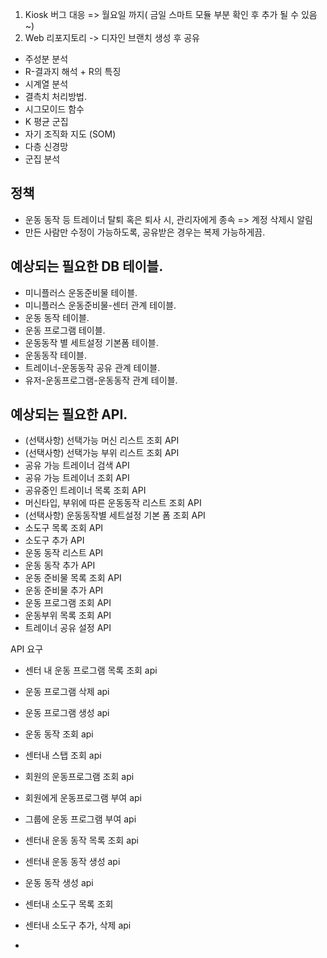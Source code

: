 1. Kiosk 버그 대응  => 월요일 까지( 금일 스마트 모듈 부분 확인 후 추가 될 수 있음~)
2. Web 리포지토리 -> 디자인 브랜치 생성 후 공유

- 주성분 분석
- R-결과지 해석 + R의 특징
- 시계열 분석
- 결측치 처리방법.
- 시그모이드 함수
- K 평균 군집
- 자기 조직화 지도 (SOM)
- 다층 신경망
- 군집 분석

## 정책

- 운동 동작 등 트레이너 탈퇴 혹은 퇴사 시, 관리자에게 종속 => 계정 삭제시 알림 
- 만든 사람만 수정이 가능하도록, 공유받은 경우는 복제 가능하게끔.

## 예상되는 필요한 DB 테이블. 

- 미니플러스 운동준비물 테이블. 
- 미니플러스 운동준비물-센터 관계 테이블. 
- 운동 동작 테이블. 
- 운동 프로그램 테이블. 
- 운동동작 별 세트설정 기본폼 테이블. 
- 운동동작 테이블. 
- 트레이너-운동동작 공유 관계 테이블. 
- 유저-운동프로그램-운동동작 관계 테이블. 

## 예상되는 필요한 API. 

- (선택사항) 선택가능 머신 리스트 조회 API 
- (선택사항) 선택가능 부위 리스트 조회 API 
- 공유 가능 트레이너 검색 API 
- 공유 가능 트레이너 조회 API 
- 공유중인 트레이너 목록 조회 API 
- 머신타입, 부위에 따른 운동동작 리스트 조회 API 
- (선택사항) 운동동작별 세트설정 기본 폼 조회 API 
- 소도구 목록 조회 API 
- 소도구 추가 API 
- 운동 동작 리스트 API 
- 운동 동작 추가 API 
- 운동 준비물 목록 조회 API 
- 운동 준비물 추가 API 
- 운동 프로그램 조회 API 
- 운동부위 목록 조회 API 
- 트레이너 공유 설정 API


API 요구 
- 센터 내 운동 프로그램 목록 조회 api
- 운동 프로그램 삭제 api
- 운동 프로그램 생성 api
- 운동 동작 조회 api
- 센터내 스탭 조회 api

- 회원의 운동프로그램 조회 api
- 회원에게 운동프로그램 부여 api
- 그룹에 운동 프로그램 부여 api

- 센터내 운동 동작 목록 조회 api
- 센터내 운동 동작 생성 api
- 운동 동작 생성 api
- 센터내 소도구 목록 조회 
- 센터내 소도구 추가, 삭제 api
- 

